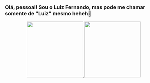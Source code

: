 ### Olá, pessoal! Sou o Luiz Fernando, mas pode me chamar somente de "Luiz" mesmo heheh👋

<!--
**Luiz-Fernando-sys/Luiz-Fernando-sys** is a ✨ _special_ ✨ repository because its `README.md` (this file) appears on your GitHub profile.

Here are some ideas to get you started:

- 🔭 I’m currently working on ...
- 🌱 I’m currently learning ...
- 👯 I’m looking to collaborate on ...
- 🤔 I’m looking for help with ...
- 💬 Ask me about ...
- 📫 How to reach me: ...
- 😄 Pronouns: ...
- ⚡ Fun fact: ...
-->

<div align="center">
  <a href="https://github.com/Luiz-Fernando-sys">
  <img height="180em" src="https://github-readme-stats.vercel.app/api?username=Luiz-Fernando-sys&show_icons=true&theme=dark&include_all_commits=true&count_private=true"/>
  <img height="180em" src="https://github-readme-stats.vercel.app/api/top-langs/?username=Luiz-Fernando-sys&layout=compact&langs_count=7&theme=dark"/>
</div>
